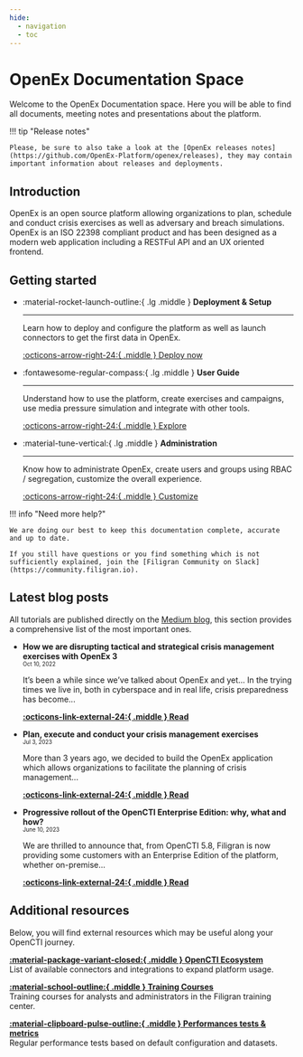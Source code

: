 ```yaml
---
hide:
  - navigation
  - toc
---
```


# OpenEx Documentation Space

Welcome to the OpenEx Documentation space. Here you will be able to find all documents, meeting notes and presentations about the platform.


!!! tip "Release notes"

    Please, be sure to also take a look at the [OpenEx releases notes](https://github.com/OpenEx-Platform/openex/releases), they may contain important information about releases and deployments.

## Introduction

OpenEx is an open source platform allowing organizations to plan, schedule and conduct crisis exercises as well as adversary and breach simulations. OpenEx is an ISO 22398 compliant product and has been designed as a modern web application including a RESTFul API and an UX oriented frontend.

## Getting started

<div class="grid cards" markdown>

-   :material-rocket-launch-outline:{ .lg .middle } __Deployment & Setup__

    ---

    Learn how to deploy and configure the platform as well as
    launch connectors to get the first data in OpenEx.

    [:octicons-arrow-right-24:{ .middle } Deploy now](deployment/overview.md)

-   :fontawesome-regular-compass:{ .lg .middle } __User Guide__

    ---

    Understand how to use the platform, create exercises and campaigns, use 
    media pressure simulation and integrate with other tools. 

    [:octicons-arrow-right-24:{ .middle } Explore](usage/getting-started.md)

-   :material-tune-vertical:{ .lg .middle } __Administration__

    ---

    Know how to administrate OpenEx, create users and groups using RBAC /
    segregation, customize the overall experience.

    [:octicons-arrow-right-24:{ .middle } Customize](administration/introduction.md)

</div>

!!! info "Need more help?"

    We are doing our best to keep this documentation complete, accurate and up to date. 
    
    If you still have questions or you find something which is not sufficiently explained, join the [Filigran Community on Slack](https://community.filigran.io).


## Latest blog posts

All tutorials are published directly on the [Medium blog](https://blog.filigran.io), this section provides a comprehensive list of the most important ones.

<div class="grid cards" markdown>

-   __How we are disrupting tactical and strategical crisis management exercises with OpenEx 3__<br />
    <sub><sup>Oct 10, 2022</sup></sub>

    It’s been a while since we’ve talked about OpenEx and yet… In the trying times we live in, both in cyberspace and in real life, crisis preparedness has become...

    **[:octicons-link-external-24:{ .middle } Read](https://blog.filigran.io/how-we-are-disrupting-tactical-and-strategical-crisis-management-exercises-with-openex-3-49ea2f7a7435)**

-   __Plan, execute and conduct your crisis management exercises__<br />
    <sub><sup>Jul 3, 2023</sup></sub>

    More than 3 years ago, we decided to build the OpenEx application which allows organizations to facilitate the planning of crisis management...

    **[:octicons-link-external-24:{ .middle } Read](https://blog.filigran.io/plan-execute-and-conduct-your-crisis-management-exercises-30a5a5970746)**

-   __Progressive rollout of the OpenCTI Enterprise Edition: why, what and how?__<br />
    <sub><sup>June 10, 2023</sup></sub>

    We are thrilled to announce that, from OpenCTI 5.8, Filigran is now providing some customers with an Enterprise Edition of the platform, whether on-premise...

    **[:octicons-link-external-24:{ .middle } Read](https://blog.filigran.io/progressive-rollout-of-the-opencti-enterprise-edition-why-what-and-how-1189e9d5603c)**
    
</div>

## Additional resources

Below, you will find external resources which may be useful along your OpenCTI journey.

<div class="grid" markdown>

[**:material-package-variant-closed:{ .middle } OpenCTI Ecosystem**]()<br />
List of available connectors and integrations to expand platform usage.

[**:material-school-outline:{ .middle } Training Courses**](https://training.filigran.io)<br />
Training courses for analysts and administrators in the Filigran training center.

[**:material-clipboard-pulse-outline:{ .middle } Performances tests & metrics**](https://kibana.opencti.io/s/public/goto/011b80ae0da7aca60de6db2d6cf76c75)<br />
Regular performance tests based on default configuration and datasets.

</div>
<br /><br /><br />